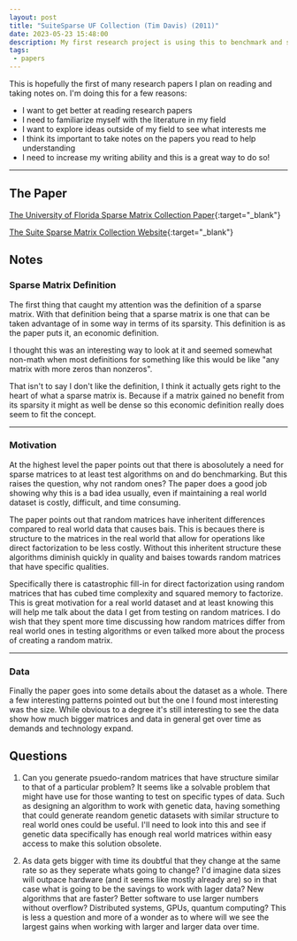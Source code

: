```yaml
---
layout: post
title: "SuiteSparse UF Collection (Tim Davis) (2011)"
date: 2023-05-23 15:48:00
description: My first research project is using this to benchmark and so I read up on the paper and thought I'd share my thoughts!
tags:
 - papers
---
```


This is hopefully the first of many research papers I plan on reading and taking notes on. I'm doing this for a few reasons:
* I want to get better at reading research papers
* I need to familiarize myself with the literature in my field
* I want to explore ideas outside of my field to see what interests me
* I think its important to take notes on the papers you read to help understanding
* I need to increase my writing ability and this is a great way to do so!

___

## **The Paper**

[The University of Florida Sparse Matrix Collection Paper](https://dl.acm.org/doi/10.1145/2049662.2049663){:target="_blank"}  

[The Suite Sparse Matrix Collection Website](https://sparse.tamu.edu/){:target="_blank"}  

## **Notes**

### Sparse Matrix Definition

The first thing that caught my attention was the definition of a sparse matrix. With that definition being that a sparse matrix is one that can be taken advantage of in some way in terms of its sparsity. This definition is as the paper puts it, an economic definition. 

I thought this was an interesting way to look at it and seemed somewhat non-math when most definitions for something like this would be like "any matrix with more zeros than nonzeros".

That isn't to say I don't like the definition, I think it actually gets right to the heart of what a sparse matrix is. Because if a matrix gained no benefit from its sparsity it might as well be dense so this economic definition really does seem to fit the concept.

___

### Motivation

At the highest level the paper points out that there is abosolutely a need for sparse matrices to at least test algorithms on and do benchmarking. But this raises the question, why not random ones? The paper does a good job showing why this is a bad idea usually, even if maintaining a real world dataset is costly, difficult, and time consuming. 

The paper points out that random matrices have inheritent differences compared to real world data that causes bais. This is becaues there is structure to the matrices in the real world that allow for operations like direct factorization to be less costly. Without this inheritent structure these algorithms diminish quickly in quality and baises towards random matrices that have specific qualities.

Specifically there is catastrophic fill-in for direct factorization using random matrices that has cubed time complexity and squared memory to factorize. This is great motivation for a real world dataset and at least knowing this will help me talk about the data I get from testing on random matrices. I do wish that they spent more time discussing how random matrices differ from real world ones in testing algorithms or even talked more about the process of creating a random matrix.

___

### Data

Finally the paper goes into some details about the dataset as a whole. There a few interesting patterns pointed out but the one I found most interesting was the size. While obvious to a degree it's still interesting to see the data show how much bigger matrices and data in general get over time as demands and technology expand. 

## **Questions**

1. Can you generate psuedo-random matrices that have structure similar to that of a particular problem? It seems like a solvable problem that might have use for those wanting to test on specific types of data. Such as designing an algorithm to work with genetic data, having something that could generate reandom genetic datasets with similar structure to real world ones could be useful. I'll need to look into this and see if genetic data specifically has enough real world matrices within easy access to make this solution obsolete.

2. As data gets bigger with time its doubtful that they change at the same rate so as they seperate whats going to change? I'd imagine data sizes will outpace hardware (and it seems like mostly already are) so in that case what is going to be the savings to work with lager data? New algorithms that are faster? Better software to use larger numbers without overflow? Distributed systems, GPUs, quantum computing? This is less a question and more of a wonder as to where will we see the largest gains when working with larger and larger data over time.